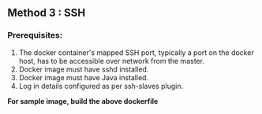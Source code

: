## Method 3 : SSH 

### Prerequisites:
1) The docker container's mapped SSH port, typically a port on the docker host, has to be accessible over network from the master.
2) Docker image must have sshd installed.
3) Docker image must have Java installed.
4) Log in details configured as per ssh-slaves plugin.

**For sample image, build the above dockerfile**
